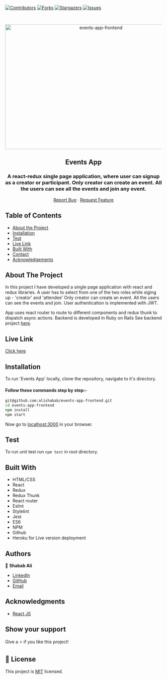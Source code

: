 <!--
*** Thanks for checking out this README Template. If you have a suggestion that would
*** make this better, please fork the repo and create a pull request or simply open
*** an issue with the tag "enhancement".
*** Thanks again! Now go create something AMAZING! :D
-->

<!-- PROJECT SHIELDS -->
<!--
*** I'm using markdown "reference style" links for readability.
*** Reference links are enclosed in brackets [ ] instead of parentheses ( ).
*** See the bottom of this document for the declaration of the reference variables
*** for contributors-url, forks-url, etc. This is an optional, concise syntax you may use.
*** https://www.markdownguide.org/basic-syntax/#reference-style-links
-->
[![Contributors][contributors-shield]][contributors-url]
[![Forks][forks-shield]][forks-url]
[![Stargazers][stars-shield]][stars-url]
[![Issues][issues-shield]][issues-url]

<!-- PROJECT LOGO -->

<br />
<p align="center">
  <a href="git@github.com:alishabab/events-app-frontend.git">
    <p align="center"> <img src="https://user-images.githubusercontent.com/33728992/102384540-def27800-3ff2-11eb-86f8-1ddccca4989d.PNG" alt="events-app-frontend" width="600" height="400"> </p>
  </a>

  <h2 align="center">Events App</h2>
  <h3 align="center">A react-redux single page application, where user can signup as a 
  creator or participant. Only creator can create an event. All the users can see all the events and join any event.</h3>

  <p align="center">
    <a href="https://github.com/alishabab/events-app-frontend/issues">Report Bug</a>
    · 
    <a href="https://github.com/alishabab/events-app-frontend/issues">Request Feature</a>
  </p>
</p>

<!-- TABLE OF CONTENTS -->
## Table of Contents

* [About the Project](#about-the-project)
* [Installation](#installation)
* [Test](#test)
* [Live Link](#Live-Link)
* [Built With](#built-with)
* [Contact](#Authors)
* [Acknowledgements](#acknowledgements)

<!-- ABOUT THE PROJECT -->
## About The Project

In this project I have developed a single page application with react and redux libraries. A user has to select from one of the two roles while siging up - 'creator' and 'attendee' Only creator can create an event. All the users can see the events and join.
User authentication is implemented with JWT.

App uses react router to route to different components and redux thunk to dispatch async actions. Backend is developed in Ruby on Rails See backend project [here](https://github.com/alishabab/events-app-api).


<!-- Live Link  -->

## Live Link

[Click here](https://afternoon-cliffs-21909.herokuapp.com/)

<!-- INSTALLATION -->

## Installation

To run 'Events App' locally, clone the repository, navigate to it's directory.

#### Follow these commands step by step:-

```bash
git@github.com:alishabab/events-app-frontend.git
cd events-app-frontend
npm install
npm start
```

Now go to [localhost:3000](http://localhost:3000) in your browser.

<!-- Test -->

## Test

To run unit test run `npm test` in root directory.

<!-- BUILD WITH -->

## Built With

- HTML/CSS
- React
- Redux
- Redux Thunk
- React router
- Eslint
- Stylelint
- Jest
- ES6
- NPM
- Github
- Heroku for Live version deployment

<!-- CONTACT -->
## Authors

👤 **Shabab Ali** 
    
- [LinkedIn](https://www.linkedin.com/in/shababali/)
- [GitHub](https://github.com/alishabab)
- [Email](shababsaifi@gmail.com)

<!-- acknowledgments -->

## Acknowledgments

- [React JS](http://reactjs.org/)

## Show your support

Give a ⭐️ if you like this project!

<!-- MARKDOWN LINKS & IMAGES -->
<!-- https://www.markdownguide.org/basic-syntax/#reference-style-links -->
[contributors-shield]: https://img.shields.io/github/contributors/alishabab/events-app-frontend.svg?style=flat-square
[contributors-url]: https://github.com/alishabab/events-app-frontend/graphs/contributors
[forks-shield]: https://img.shields.io/github/forks/alishabab/events-app-frontend.svg?style=flat-square
[forks-url]: https://github.com/alishabab/events-app-frontend/network/members
[stars-shield]: https://img.shields.io/github/stars/alishabab/events-app-frontend.svg?style=flat-square
[stars-url]: https://github.com/alishabab/events-app-frontend/stargazers
[issues-shield]: https://img.shields.io/github/issues/alishabab/events-app-frontend.svg?style=flat-square
[issues-url]: https://github.com/alishabab/events-app-frontend/issues

## 📝 License

This project is [MIT](https://opensource.org/licenses/MIT) licensed.